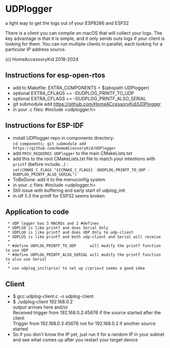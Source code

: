 # UDPlogger
a light way to get the logs out of your ESP8266 and ESP32

There is a client you can compile on macOS that will collect your logs.
The key advantage is that it is simple, and it only sends outs logs if your client is looking for them.
You can run multiple clients in parallel, each looking for a particular IP address source.

(c) HomeAccessoryKid 2018-2024

## Instructions for esp-open-rtos
- add to Makefile: EXTRA_COMPONENTS = $(abspath UDPlogger)
- optional EXTRA_CFLAGS += -DUDPLOG_PRINTF_TO_UDP
- optional EXTRA_CFLAGS += -DUDPLOG_PRINTF_ALSO_SERIAL
- git submodule add https://github.com/HomeACcessoryKid/UDPlogger
- in your .c files: #include <udplogger.h>

## Instructions for ESP-IDF
- install UDPlogger repo in components directory:  
`cd components; git submodule add https://github.com/HomeACcessoryKid/UDPlogger`
- add `PRIV_REQUIRES UDPlogger` to the main CMakeLists.txt
- add this to the root CMakeLists.txt file to match your intentions with `printf` (before include...) :  
`set(CMAKE_C_FLAGS "${CMAKE_C_FLAGS} -DUDPLOG_PRINTF_TO_UDP -DUDPLOG_PRINTF_ALSO_SERIAL")`
- ToBeDone: add it to the menuconfig system
- in your .c files: #include <udplogger.h>
- Still issue with buffering and early start of udplog_init
- in idf 5.3 the printf for ESP32 seems broken

## Application to code
```
 * UDP logger has 3 MACROs and 2 #defines
 * UDPLSO is like printf and does Serial Only
 * UDPLUO is like printf and does UDP Only to udp-client
 * UDPLUS is like printf and both udp-client and Serial will receive
 *
 * #define UDPLOG_PRINTF_TO_UDP      will modify the printf function to use UDP
 * #define UDPLOG_PRINTF_ALSO_SERIAL will modify the printf function to also use Serial
 *
 * use udplog_init(prio) to set up //prio=3 seems a good idea
```

## Client
- $ gcc udplog-client.c -o udplog-client  
- $ ./udplog-client 192.168.0.2  
output arrives here                                 and/or  
Received trigger from 192.168.0.2:45676             if the source started after the client  
Trigger from 192.168.0.3:45676 not for 192.168.0.2  if another source started  
- So if you don't know the IP yet, just run it for a random IP in your subnet and see what comes up after you restart your target device


